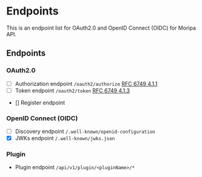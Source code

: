 # Endpoints
This is an endpoint list for OAuth2.0 and OpenID Connect (OIDC) for Moripa API.

## Endpoints
### OAuth2.0 

- [ ] Authorization
  endpoint `/oauth2/authorize` [RFC 6749 4.1.1](https://openid-foundation-japan.github.io/rfc6749.ja.html#code-authz-req)
- [ ] Token
  endpoint `/oauth2/token` [RFC 6749 4.1.3](https://openid-foundation-japan.github.io/rfc6749.ja.html#token-endpoint)
- [] Register endpoint


### OpenID Connect (OIDC)

- [ ] Discovery endpoint `/.well-known/openid-configuration` 
- [x] JWKs endpoint `/.well-known/jwks.json`

### Plugin

- Plugin endpoint `/api/v1/plugin/<pluginName>/*`